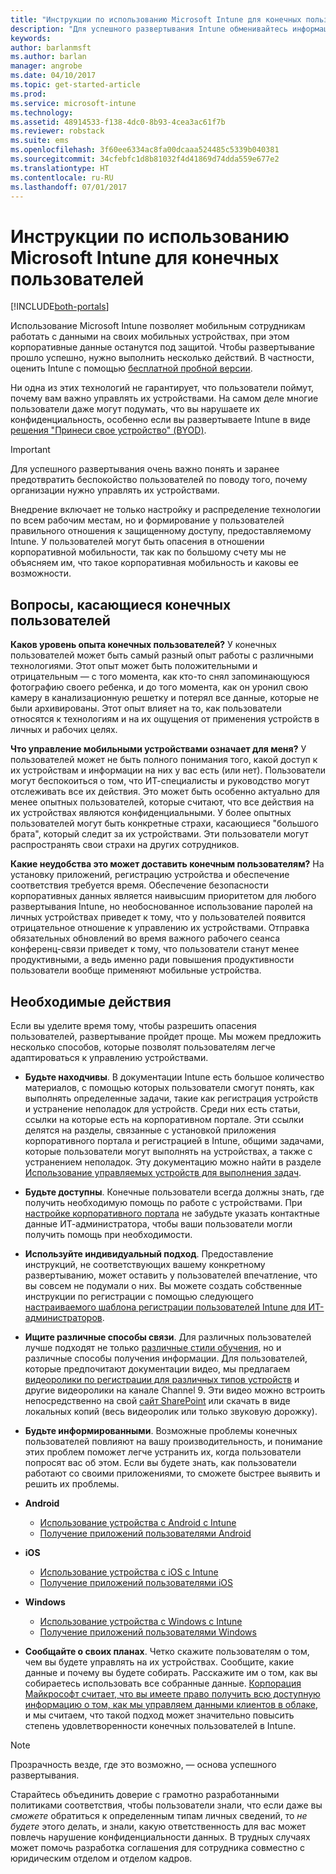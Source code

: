 ```yaml
---
title: "Инструкции по использованию Microsoft Intune для конечных пользователей | Microsoft Intune"
description: "Для успешного развертывания Intune обменивайтесь информацией с конечными пользователями."
keywords: 
author: barlanmsft
ms.author: barlan
manager: angrobe
ms.date: 04/10/2017
ms.topic: get-started-article
ms.prod: 
ms.service: microsoft-intune
ms.technology: 
ms.assetid: 48914533-f138-4dc0-8b93-4cea3ac61f7b
ms.reviewer: robstack
ms.suite: ems
ms.openlocfilehash: 3f60ee6334ac8fa00dcaaa524485c5339b040381
ms.sourcegitcommit: 34cfebfc1d8b81032f4d41869d74dda559e677e2
ms.translationtype: HT
ms.contentlocale: ru-RU
ms.lasthandoff: 07/01/2017
---
```

# <a name="how-to-educate-your-end-users-about-microsoft-intune"></a>Инструкции по использованию Microsoft Intune для конечных пользователей

[!INCLUDE[both-portals](./includes/note-for-both-portals.md)]

Использование Microsoft Intune позволяет мобильным сотрудникам работать с данными на своих мобильных устройствах, при этом корпоративные данные останутся под защитой. Чтобы развертывание прошло успешно, нужно выполнить несколько действий. В частности, оценить Intune с помощью [бесплатной пробной версии](app-sdk.md).

Ни одна из этих технологий не гарантирует, что пользователи поймут, почему вам важно управлять их устройствами. На самом деле многие пользователи даже могут подумать, что вы нарушаете их конфиденциальность, особенно если вы развертываете Intune в виде [решения "Принеси свое устройство" (BYOD)](/enterprise-mobility-security/solutions/byod-design-considerations-guide).

> [!Important]
> Для успешного развертывания очень важно понять и заранее предотвратить беспокойство пользователей по поводу того, почему организации нужно управлять их устройствами.

Внедрение включает не только настройку и распределение технологии по всем рабочим местам, но и формирование у пользователей правильного отношения к защищенному доступу, предоставляемому Intune. У пользователей могут быть опасения в отношении корпоративной мобильности, так как по большому счету мы не объясняем им, что такое корпоративная мобильность и каковы ее возможности.

## <a name="things-to-consider-about-your-end-users"></a>Вопросы, касающиеся конечных пользователей

__Каков уровень опыта конечных пользователей?__ У конечных пользователей может быть самый разный опыт работы с различными технологиями. Этот опыт может быть положительными и отрицательным — с того момента, как кто-то снял запоминающуюся фотографию своего ребенка, и до того момента, как он уронил свою камеру в канализационную решетку и потерял все данные, которые не были архивированы. Этот опыт влияет на то, как пользователи относятся к технологиям и на их ощущения от применения устройств в личных и рабочих целях.

__Что управление мобильными устройствами означает для меня?__ У пользователей может не быть полного понимания того, какой доступ к их устройствам и информации на них у вас есть (или нет). Пользователи могут беспокоиться о том, что ИТ-специалисты и руководство могут отслеживать все их действия. Это может быть особенно актуально для менее опытных пользователей, которые считают, что все действия на их устройствах являются конфиденциальными. У более опытных пользователей могут быть конкретные страхи, касающиеся "большого брата", который следит за их устройствами. Эти пользователи могут распространять свои страхи на других сотрудников.

__Какие неудобства это может доставить конечным пользователям?__ На установку приложений, регистрацию устройства и обеспечение соответствия требуется время. Обеспечение безопасности корпоративных данных является наивысшим приоритетом для любого развертывания Intune, но необоснованное использование паролей на личных устройствах приведет к тому, что у пользователей появится отрицательное отношение к управлению их устройствами. Отправка обязательных обновлений во время важного рабочего сеанса конференц-связи приведет к тому, что пользователи станут менее продуктивными, а ведь именно ради повышения продуктивности пользователи вообще применяют мобильные устройства.

## <a name="things-you-should-do"></a>Необходимые действия

Если вы уделите время тому, чтобы разрешить опасения пользователей, развертывание пройдет проще. Мы можем предложить несколько способов, которые позволят пользователям легче адаптироваться к управлению устройствами.

* __Будьте находчивы__. В документации Intune есть большое количество материалов, с помощью которых пользователи смогут понять, как выполнять определенные задачи, такие как регистрация устройств и устранение неполадок для устройств. Среди них есть статьи, ссылки на которые есть на корпоративном портале. Эти ссылки делятся на разделы, связанные с установкой приложения корпоративного портала и регистрацией в Intune, общими задачами, которые пользователи могут выполнять на устройствах, а также с устранением неполадок. Эту документацию можно найти в разделе [Использование управляемых устройств для выполнения задач](/intune-user-help/use-managed-devices-to-get-work-done).

* __Будьте доступны__. Конечные пользователи всегда должны знать, где получить необходимую помощь по работе с устройствами. При [настройке корпоративного портала](company-portal-customize.md) не забудьте указать контактные данные ИТ-администратора, чтобы ваши пользователи могли получить помощь при необходимости.

* __Используйте индивидуальный подход__. Предоставление инструкций, не соответствующих вашему конкретному развертыванию, может оставить у пользователей впечатление, что вы совсем не подумали о них. Вы можете создать собственные инструкции по регистрации с помощью следующего [настраиваемого шаблона регистрации пользователей Intune для ИТ-администраторов](https://gallery.technet.microsoft.com/office/Intune-End-User-Enrollment-3a0c9b0c).

* __Ищите различные способы связи__. Для различных пользователей лучше подходят не только [различные стили обучения](https://www.umassd.edu/dss/resources/facultystaff/howtoteachandaccommodate/howtoaccommodatedifferentlearningstyles/), но и различные способы получения информации. Для пользователей, которые предпочитают документации видео, мы предлагаем [видеоролики по регистрации для различных типов устройств](https://channel9.msdn.com/Series/IntuneEnrollment) и другие видеоролики на канале Channel 9. Эти видео можно встроить непосредственно на свой [сайт SharePoint](https://support.office.com/article/Embed-a-video-from-Office-365-Video-59e19984-c34e-4be8-889b-f6fa93910581) или скачать в виде локальных копий (весь видеоролик или только звуковую дорожку).

* __Будьте информированными__. Возможные проблемы конечных пользователей повлияют на вашу производительность, и понимание этих проблем поможет легче устранить их, когда пользователи попросят вас об этом. Если вы будете знать, как пользователи работают со своими приложениями, то сможете быстрее выявить и решить их проблемы.

* **Android**
  * [Использование устройства с Android с Intune](/intune-user-help/using-your-android-device-with-intune)
  * [Получение приложений пользователями Android](end-user-apps-android.md)

* **iOS**
  * [Использование устройства с iOS с Intune](/intune-user-help/using-your-ios-or-macos-device-with-intune)
  * [Получение приложений пользователями iOS](end-user-apps-ios.md)

* **Windows**
  * [Использование устройства с Windows с Intune](/intune-user-help/using-your-windows-device-with-intune)
  * [Получение приложений пользователями Windows](end-user-apps-windows.md)

* __Сообщайте о своих планах__. Четко скажите пользователям о том, чем вы будете управлять на их устройствах. Сообщите, какие данные и почему вы будете собирать. Расскажите им о том, как вы собираетесь использовать все собранные данные. [Корпорация Майкрософт считает, что вы имеете право получить всю доступную информацию о том, как мы управляем данными клиентов в облаке](https://www.microsoft.com/trustcenter/about/transparency), и мы считаем, что такой подход может значительно повысить степень удовлетворенности конечных пользователей в Intune.

>[!Note]
> Прозрачность везде, где это возможно, — основа успешного развертывания.

Старайтесь объединить доверие с грамотно разработанными политиками соответствия, чтобы пользователи знали, что если даже вы *сможете* обратиться к определенным типам личных сведений, то *не будете* этого делать, и знали, какую ответственность для вас может повлечь нарушение конфиденциальности данных. В трудных случаях может помочь разработка соглашения для сотрудника совместно с юридическим отделом и отделом кадров.
